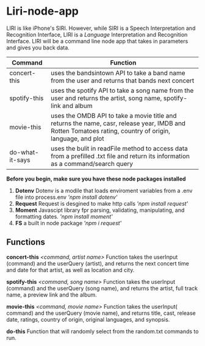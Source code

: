 # Liri-node-app

 LIRI is like iPhone's SIRI. However, while SIRI is a Speech Interpretation and Recognition Interface, LIRI is a _Language_ Interpretation and Recognition Interface. LIRI will be a command line node app that takes in parameters and gives you back data.

 | Command | Function |
 | --- | --- |
 | concert-this | uses the bandsintown API to take a band name from the user and returns that bands next concert |
 | spotify-this | uses the spotify API to take a song name from the user and returns the artist, song name, spotify-link and album |
 | movie-this | uses the OMDB API to take a movie title and returns the name, casr, release year, IMDB and Rotten Tomatoes rating, country of origin, language, and plot |
 | do-what-it-says | uses the bulit in readFile method to access data from a prefilled  .txt file and return its information as a command/search query |

**Before you begin, make sure you have these node packages installed**

1. **Dotenv** Dotenv is a modile that loads enviroment variables from a .env file into process.env
_'npm install dotenv'_
2. **Request** Request is desgined to make http calls 
_'npm install request'_
3. **Moment** Javascipt library fpr parsing, validating, manipulating, and formatting dates.
_'npm install moment'_
4. **FS** a built in node package
_'npm i request'_

## Functions

**concert-this**
_<command, artist name>_
Function takes the userInput (command) and the userQuery (artist), and returns the next concert time and date for that artist, as well as location and city.

**spotify-this**
_<command, song name>_
Function takes the userInput (command) and the userQuery (song name), and returns the artist, full track name, a preview link and the album.

**movie-this**
_<command, movie name>_
Function takes the userInput( command) and the userQuery (movie name), and returns title, cast, release date, ratings, country of origin, original languages, and synopsis.

**do-this**
_<command>_
Function that will randomly select from the random.txt commands to run. 
